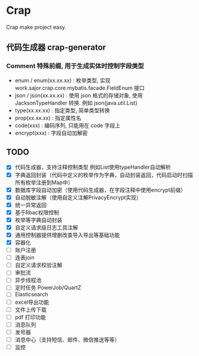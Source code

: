 # Crap

Crap make project easy.

## 代码生成器 crap-generator

### Comment 特殊前缀, 用于生成实体时控制字段类型

- enum / enum(xx.xx.xx) : 枚举类型, 实现 work.sajor.crap.core.mybatis.facade.FieldEnum 接口
- json / json(xx.xx.xx) : 使用 json 格式的存储对象, 使用 JacksonTypeHandler 转换. 例如 json(java.util.List<String>)
- type(xx.xx.xx)        : 指定类型, 简单类型转换
- prop(xx.xx.xx)        : 指定属性名
- code(xxx)             : 编码序列, 只能用在 code 字段上
- encrypt(xxx)          : 字段自动加解密

## TODO

- [x] 代码生成器，支持注释控制类型 例如List使用typeHandler自动解析
- [x] 字典返回封装（代码中定义的枚举作为字典，自动封装返回，代码启动时扫描所有枚举注册到Map中）
- [x] 数据库字段自动加密（使用代码生成器，在字段注释中使用encrypt前缀）
- [x] 自动脱敏注解（使用自定义注解PrivacyEncrypt实现）
- [x] 统一异常返回
- [x] 基于Rbac权限控制
- [x] 枚举等字典自动封装
- [x] 自定义请求级日志工具注解
- [x] 通用控制器提供增删改查导入导出等基础功能
- [x] 容器化
- [ ] 账户注册
- [ ] 连表join
- [ ] 自定义请求校验注解
- [ ] 审批流
- [ ] 异步线程池
- [ ] 定时任务 PowerJob/QuartZ
- [ ] Elasticsearch
- [ ] excel导出功能
- [ ] 文件上传下载
- [ ] pdf 打印功能
- [ ] 消息队列
- [ ] 发号器
- [ ] 消息中心（支持短信、邮件、微信推送等等）
- [ ] 监控